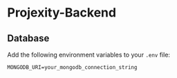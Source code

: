 # Projexity-Backend

## Database

Add the following environment variables to your `.env` file:

```
MONGODB_URI=your_mongodb_connection_string
```


